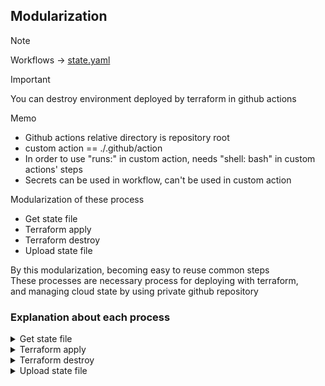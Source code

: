 ## Modularization
> [!NOTE]
> Workflows -> [state.yaml](../../.github/workflows/custom_action.yaml)

> [!IMPORTANT]
> You can destroy environment deployed by terraform in github actions

Memo  
- Github actions relative directory is repository root
- custom action == ./.github/action
- In order to use "runs:" in custom action, needs "shell: bash" in custom actions' steps
- Secrets can be used in workflow, can't be used in custom action

Modularization of these process  
- Get state file
- Terraform apply
- Terraform destroy
- Upload state file

By this modularization, becoming easy to reuse common steps  
These processes are necessary process for deploying with terraform,  
and managing cloud state by using private github repository  

### Explanation about each process
<details><summary>Get state file</summary>

```yaml
runs:
  using: "composite"
  steps:
    - name: Check out state repository
      uses: actions/checkout@v4
      with:
        repository: ${{ github.repository_owner }}/${{ inputs.STATE_REPO_NAME }}
        token: ${{ inputs.STATE_REPO_TOKEN }}
        path: state-repo

    - name: Copying tfstate file to terraform work directory
      run: |
          if [ -f "state-repo/${{ inputs.store_path }}/terraform.tfstate" ]; then
            \cp -f state-repo/${{ inputs.store_path }}/terraform.tfstate ${{ inputs.terraform_work_path }}/terraform.tfstate
            echo "tfstate overwritten."
          else
            echo "No existing tfstate, skipping copy."
          fi
      shell: bash
```
  
First, check out github private repository by using token  
In custom action, can't access repository secrets  
So, must hand over like below in workflow  

```yaml
- name: Get state file
  uses: ./.github/actions/_tfstate_pull_module/
  with:
    state_repo_name: ${{ secrets.STATE_REPO_NAME }}
    state_repo_token: ${{ secrets.STATE_REPO_TOKEN }}
    store_path: ${{ env.STORE_PATH }}
    terraform_work_path: ${{ env.TERRAFORM_WORK_DIR}}
```

All secrets value are masked in this workflow log  
  
By this step, tfstate file is copyed into terraform work directory  
</details>
  
<details><summary>Terraform apply</summary>

```yaml
runs:
  using: "composite"
  steps:
    - name: Terraform Init
      working-directory: ${{ inputs.terraform_work_path }}
      run: terraform init -reconfigure
      shell: bash

    - name: Terraform Plan
      working-directory: ${{ inputs.terraform_work_path }}
      run: terraform plan -out=tfplan
      shell: bash

    - name: Terraform Apply
      working-directory: ${{ inputs.terraform_work_path }}
      run: terraform apply -auto-approve tfplan
      shell: bash
```

In first step, prepare aws provider  
In second step, get the difference from state file  
In third step, deploy resources

```yaml
- name: Deploy process apply
  if: ${{ github.event.inputs.OPERATE == 'apply' }}
  uses: ./.github/actions/_terraform_apply_module/
  with:
    terraform_work_path: ${{ env.TERRAFORM_WORK_DIR}}
```

And by ` if: ${{ github.event.inputs.OPERATE == 'apply' }}`,  
This action is only running if inputs value of "OPERATE" is "apply"  

</details>
  
<details><summary>Terraform destroy</summary>

```yaml
runs:
  using: "composite"
  steps:
    - name: Terraform Init
      working-directory: ${{ inputs.terraform_work_path }}
      run: terraform init -reconfigure
      shell: bash

    - name: Terraform Plan
      working-directory: ${{ inputs.terraform_work_path }}
      run: terraform plan -out=tfplan
      shell: bash

    - name: Terraform Destroy
      working-directory: ${{ inputs.terraform_work_path }}
      run: terraform destroy -auto-approve
      shell: bash
```

This module is almost similar to pply module 

</details>
  
<details><summary>Upload state file</summary>


</details>